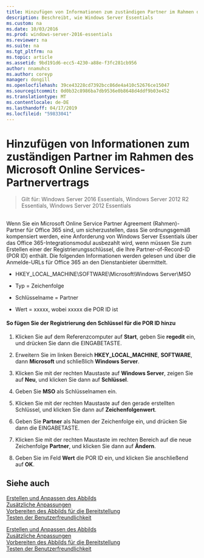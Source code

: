 ```yaml
---
title: Hinzufügen von Informationen zum zuständigen Partner im Rahmen des Microsoft Online Services-Partnervertrags
description: Beschreibt, wie Windows Server Essentials
ms.custom: na
ms.date: 10/03/2016
ms.prod: windows-server-2016-essentials
ms.reviewer: na
ms.suite: na
ms.tgt_pltfrm: na
ms.topic: article
ms.assetid: 9bd191d6-ecc5-4230-a88e-f3fc281cb956
author: nnamuhcs
ms.author: coreyp
manager: dongill
ms.openlocfilehash: 39ce43228cd7392bcc86de4a410c52676ce15047
ms.sourcegitcommit: 0d0b32c8986ba7db9536e0b8648d4ddf9b03e452
ms.translationtype: MT
ms.contentlocale: de-DE
ms.lasthandoff: 04/17/2019
ms.locfileid: "59833041"
---
```

# <a name="add-microsoft-online-service-partner-agreement-partner-of-record-information"></a>Hinzufügen von Informationen zum zuständigen Partner im Rahmen des Microsoft Online Services-Partnervertrags

>Gilt für: Windows Server 2016 Essentials, Windows Server 2012 R2 Essentials, Windows Server 2012 Essentials

##  <a name="BKMK_3rdLevelDomanNames"></a>   
 Wenn Sie ein Microsoft Online Service Partner Agreement (Rahmen)-Partner für Office 365 sind, um sicherzustellen, dass Sie ordnungsgemäß kompensiert werden, eine Anforderung von Windows Server Essentials über das Office 365-Integrationsmodul ausbezahlt wird, wenn müssen Sie zum Erstellen einer der Registrierungsschlüssel, die Ihre Partner-of-Record-ID (POR ID) enthält. Die folgenden Informationen werden gelesen und über die Anmelde-URLs für Office 365 an den Dienstanbieter übermittelt.  
  
-   HKEY_LOCAL_MACHINE\SOFTWARE\Microsoft\Windows Server\MSO  
  
-   Typ = Zeichenfolge  
  
-   Schlüsselname = Partner  
  
-   Wert = xxxxx, wobei xxxxx die POR ID ist  
  
#### <a name="to-add-the-por-id-key-to-the-registry"></a>So fügen Sie der Registrierung den Schlüssel für die POR ID hinzu  
  
1.  Klicken Sie auf dem Referenzcomputer auf **Start**, geben Sie **regedit** ein, und drücken Sie dann die EINGABETASTE.  
  
2.  Erweitern Sie im linken Bereich **HKEY_LOCAL_MACHINE**, **SOFTWARE**, dann **Microsoft** und schließlich **Windows Server**.  
  
3.  Klicken Sie mit der rechten Maustaste auf **Windows Server**, zeigen Sie auf **Neu**, und klicken Sie dann auf **Schlüssel**.  
  
4.  Geben Sie **MSO** als Schlüsselnamen ein.  
  
5.  Klicken Sie mit der rechten Maustaste auf den gerade erstellten Schlüssel, und klicken Sie dann auf **Zeichenfolgenwert**.  
  
6.  Geben Sie **Partner** als Namen der Zeichenfolge ein, und drücken Sie dann die  EINGABETASTE.  
  
7.  Klicken Sie mit der rechten Maustaste im rechten Bereich auf die neue Zeichenfolge **Partner**, und klicken Sie dann auf **Ändern**.  
  
8.  Geben Sie im Feld **Wert** die POR ID ein, und klicken Sie anschließend auf **OK**.  
  
## <a name="see-also"></a>Siehe auch  

 [Erstellen und Anpassen des Abbilds](Creating-and-Customizing-the-Image.md)   
 [Zusätzliche Anpassungen](Additional-Customizations.md)   
 [Vorbereiten des Abbilds für die Bereitstellung](Preparing-the-Image-for-Deployment.md)   
 [Testen der Benutzerfreundlichkeit](Testing-the-Customer-Experience.md)

 [Erstellen und Anpassen des Abbilds](../install/Creating-and-Customizing-the-Image.md)   
 [Zusätzliche Anpassungen](../install/Additional-Customizations.md)   
 [Vorbereiten des Abbilds für die Bereitstellung](../install/Preparing-the-Image-for-Deployment.md)   
 [Testen der Benutzerfreundlichkeit](../install/Testing-the-Customer-Experience.md)

